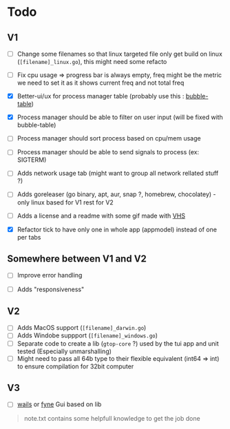 # Todo

## V1

- [ ] Change some filenames so that linux targeted file only get build on linux (`[filename]_linux.go`), this might need some refacto
- [ ] Fix cpu usage => progress bar is always empty, freq might be the metric we need to set it as it shows current freq and not total freq
- [X] Better-ui/ux for process manager table (probably use this : [bubble-table](https://github.com/Evertras/bubble-table))
- [X] Process manager should be able to filter on user input  (will be fixed with bubble-table)
- [ ] Process manager should sort process based on cpu/mem usage
- [ ] Process manager should be able to send signals to process (ex: SIGTERM)
- [ ] Adds network usage tab (might want to group all network rellated stuff ?)
- [ ] Adds goreleaser (go binary, apt, aur, snap ?, homebrew, chocolatey) - only linux based for V1 rest for V2
- [ ] Adds a license and a readme with some gif made with [VHS](https://github.com/charmbracelet/vhs)
- [X] Refactor tick to have only one in whole app (appmodel) instead of one per tabs


## Somewhere between V1 and V2

- [ ] Improve error handling
- [ ] Adds "responsiveness"


## V2

- [ ] Adds MacOS support (`[filename]_darwin.go`)
- [ ] Adds Windobe suppport (`[filename]_windows.go`)
- [ ] Separate code to create a lib (`gtop-core` ?) used by the tui app and unit tested (Especially unmarshalling)
- [ ] Might need to pass all 64b type to their flexible equivalent (int64 => int) to ensure compilation for 32bit computer

## V3

- [ ] [wails](https://wails.io/) or [fyne](https://fyne.io/) Gui based on lib


> note.txt contains some helpfull knowledge to get the job done
